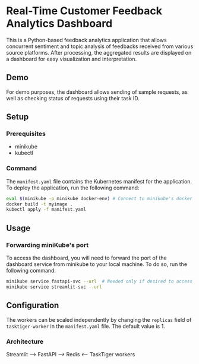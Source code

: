 # Real-Time Customer Feedback Analytics Dashboard

This is a Python-based feedback analytics application that allows concurrent sentiment and topic analysis of feedbacks received from various source platforms. After processing, the aggregated results are displayed on a dashboard for easy visualization and interpretation.

## Demo
For demo purposes, the dashboard allows sending of sample requests, as well as checking status of requests using their task ID.

## Setup
### Prerequisites
- minikube
- kubectl

### Command
The `manifest.yaml` file contains the Kubernetes manifest for the application. To deploy the application, run the following command:
```bash
eval $(minikube -p minikube docker-env) # Connect to minikube's docker daemon
docker build -t myimage .
kubectl apply -f manifest.yaml
```
 
## Usage
### Forwarding miniKube's port
To access the dashboard, you will need to forward the port of the dashboard service from minikube to your local machine. To do so, run the following command:
```bash
minikube service fastapi-svc --url  # Needed only if desired to access the FastAPI deployment directly
minikube service streamlit-svc --url
```

## Configuration
The workers can be scaled independently by changing the `replicas` field of `tasktiger-worker` in the `manifest.yaml` file. The default value is 1.

### Architecture
Streamlit --> FastAPI --> Redis <-- TaskTiger workers
